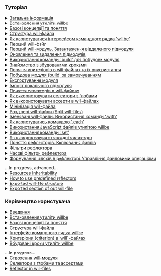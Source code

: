 ### <a name="tutorials"></a> Туторіал

<details>
  <summary><a href="./Tutorials/Abstract.md">Загальна інформація</a></summary>
  Загальна інформація про утиліту ```willbe```. Чим утиліта `willbe` є і чим вона не являється
</details>
<details>
  <summary><a href="./Tutorials/WillbeInstalation.md">Встановлення утиліти willbe</a></summary>
    <p>Показано процес встановлення утиліти `willbe` на операційні системи Windows та Linux-дистрибутиви</p>
</details>
<details>
  <summary><a href="./Tutorials/Concepts.md">Базові концепції та поняття</a></summary>
    <p>В туторіалі описуються основні концепції та поняття для роботи з утилітою `willbe`</p>
</details>
<details>
  <summary><a href="./Tutorials/CompositionOfWillFile.md">Структура will-файла</a></summary>
    <p>В туторіалі описано структуру секцій `will`-файлу та приведено приклади їх застосування</p>
</details>
<details>
  <summary><a href="./Tutorials/HowToUseCommandLineInterfaceOfWill.md">Як користуватися інтерфейсом командного рядка 'willbe'</a></summary>
    <p>В туторіалі описується використання командного рядка для взаємодії з утилітою `willbe`, застосування команд `.help` та `.list`</p>
</details>
<details>
  <summary><a href="./Tutorials/FirstWillFile.md">Перший will-файл</a></summary>
    <p>В туторіалі описується створення першого will-файлу та першого модуля</p>
</details>
<details>
  <summary><a href="./Tutorials/RemoteSubmodulesImporting.md">Перший will-модуль. Завантаження віддаленого підмодуля</a></summary>
    <p>В туторіалі показано як імпортувати віддалені підмодулі</p>
</details>
<details>
  <summary><a href="./Tutorials/SubmodulesAdministration.md">Оновлення та видалення підмодулів</a></summary>
    <p>В туторіалі продовжено опис підмодулів, більш детально розглянуто їх адміністрування</p>
</details>
<details>
  <summary><a href="./Tutorials/ModuleCreationByBuild.md">Використання команди '.build' для побудови модуля</a></summary>
    <p>Туторіал описує запуск окремих збірок побудови модуля в `will`-файлі</p>
</details>
<details>
  <summary><a href="./Tutorials/PredefinedSteps.md">Знайомство з вбудованими кроками</a></summary>
    <p>В туторіалі дається пояснення вбудованих кроків та приведено приклади використання</p>
</details>
<details>
  <summary><a href="./Tutorials/CriterionsInWillFile.md">Поняття критеріонів в will-файлах та їх використання</a></summary>
    <p>В туторіалі дається поняття про критеріони (criterion) та їх використання в `will`-файлах</p>
</details>
<details>
  <summary><a href="./Tutorials/DefaultCriterionInWillFile.md">Побудова модуля (build) за замовчуванням</a></summary>
    <p>В туторіалі показано як користуватись зовнішніми програмами та створено збірку, яка виконується за замовчуванням</p>
</details>
<details>
  <summary><a href="./Tutorials/ExportedWillFile.md">Експортування модуля</a></summary>
    <p>В цьому туторіалі описана процедура експортування `will`-модуля</p>
</details>
<details>
  <summary><a href="./Tutorials/LocalSubmodulesImporting.md">Імпорт локального підмодуля</a></summary>
    <p>В туторіалі показано як додати локальний підмодуль та його особливості</p>
</details>
<details>
  <summary><a href="./Tutorials/SelectorsTermInWillFile.md">Поняття селекторів в will-файлах</a></summary>
    <p>В туторіалі дається поняття селекторів та їх застосування в `will`-файлах</p>
</details>
<details>
  <summary><a href="./Tutorials/HowToUseSelectorsWithGlob.md">Як використовувати селектори з ґлобами</a></summary>
    <p>В туторіалі пояснюється застосування ґлобів в селекторах `will`-файла</p>
</details>
<details>
  <summary><a href="./Tutorials/HowToUseAsserts.md">Як використовувати ассерти в will-файлах</a></summary>
    <p>В туторіалі пояснюється як з допомогою ассертів зменшити кількість помилок в `will`-файлі</p>
</details>
<details>
  <summary><a href="./Tutorials/MinimizationOfWillFile.md">Мінімізація will-файла</a></summary>
    <p>В туторіалі показано, як мінімізувати величину `will`-файла та властивості ресурсів при використанні скороченої форми запису критеріонів</p>
</details>
<details>
  <summary><a href="./Tutorials/SplitWillFile.md">Розділені will-файли (Split will-files)</a></summary>
    <p>В туторіалі розглядається створення розділених `will`-файлів</p>
</details>
<details>
  <summary><a href="./Tutorials/NamedWillFile.md">Іменовані will-файли. Використання команди '.with'</a></summary>
    <p>В туторіалі дається поняття іменованих `will`-файлів та показано як користуватись командою `.with`</p>
</details>
<details>
  <summary><a href="./Tutorials/UsingEachCommand.md">Як користуватись командою '.each'</a></summary>
    <p>В туторіалі пояснюється призначення команди `.each` та приводиться приклад використання</p>
</details>
<details>
  <summary><a href="./Tutorials/UsingOfJSInWillbe.md">Використання JavaScript файлів утилітою willbe</a></summary>
    <p>В туторіалі показано як використовувати JavaScript-скрипти в утиліті `willbe`</p>
</details>
<details>
  <summary><a href="./Tutorials/UsingSetCommand.md">Використання команди '.set'</a></summary>
    <p>В туторіалі пояснюється призначення команди `.set` та дається приклад використання</p>
</details>
<details>
  <summary><a href="./Tutorials/HowToUseComplexSelector.md">Як використовувати складні селектори</a></summary>
    <p>В туторіалі пояснюється застосування складних селекторів при побудові модуля, приведено приклади застосування ґлобів та ассертів</p>
</details>
<details>
  <summary><a href="./Tutorials/ReflectorUsing.md">Поняття рефлекторів. Копіювання файлів</a></summary>
    <p>В туторіалі описуються рефлектори, дається приклад копіювання файлів рефлектором, пояснюється як користуватись полем `recursive`</p>
</details>
<details>
  <summary><a href="./Tutorials/ReflectorFilters.md">Фільтри рефлектора</a></summary>
    <p>В туторіалі дається поняття простих фільтрів і масок рефлектора та показано як вони застосовуються</p>
</details>
<details>
  <summary><a href="./Tutorials/ReflectorTimeFilters.md">Часові фільтри рефлектора</a></summary>
    <p>В туторіалі показано як використовуються фільтри відбору файлів по часу</p>
</details>
<details>
  <summary><a href="./Tutorials/ReflectorFSControl.md">Формування шляхів в рефлекторі. Управління файловими операціями</a></summary>
    <p>В туторіалі показано як формуються шляхи рефлекторів та як управляти кількістю файлових операцій</p>
</details>

<p></p>
...In progress, advanced...
<details>
  <summary><a href="./Tutorials/ResourceInheritability.md">Resources Inheritability</a></summary>
    <p>В туторіалі показано як використовувати наслідування ресурсами `will`-файла</p>
</details>
<details>
  <summary><a href="./Tutorials/PredefinedReflectorsUsing.md">How to use predefined reflectors</a></summary>
    <p>В туторіалі показано як використовувати вбудовані рефлектори утиліти `willbe`</p>
</details>
<details>
  <summary><a href="./Tutorials/ExportedFileStructure.md">Exported will-file structure</a></summary>
    <p>В туторіалі показано особливості структури експортованого `*.out.will.`-файла та окремих ресурсів</p>
</details>
<details>
  <summary><a href="./Tutorials/ExportedSectionOfWillFile.md">Exported section of out will-file</a></summary>
    <p>В цьому туторіалі розглядається секція `exported`</p>
</details>


### <a name="manuals"></a> Керівництво користувача

<details>
  <summary><a href="Introduction.md">Введення</a></summary>
    <p>Загальна інформація про утиліту willbe</p>
</details>
<details>
  <summary><a href="./Manuals/WillbeInstalation.md">Встановлення утиліти willbe</a></summary>
    <p>Показано процес встановлення утиліти `willbe` на операційні системи Windows та Linux-дистрибутиви</p>
</details>
<details>
  <summary><a href="./Manuals/Concepts.urk.md">Базові концепції та поняття</a></summary>
    <p>В туторіалі описуються основні концепції та поняття для роботи з утилітою `willbe`</p>
</details>
<details>
  <summary><a href="./Manuals/WillFileStructure.md">Структура will-файла</a></summary>
    <p>Описується структура секцій `will`-файлу та приведено приклади їх застосування</p>
</details>
<details>
  <summary><a href="./Manuals/CommandLineInterfaceOfWill.md">Інтерфейс командного рядка willbe</a></summary>
    <p>Описані команди утиліти `willbe` та їх синтаксис</p>
</details>
<details>
  <summary><a href="./Manuals/WillFileCriterions.urk.md">Критеріони (criterion) в `will`-файлах</a></summary>
    <p>В керівництві користувача визначено поняття критеріонів та приведено приклади їх використання при створенні модулів</p>
</details>
<details>
  <summary><a href="./Manuals/WillFilePredefinedSteps.md">Вбудовані кроки утиліти willbe</a></summary>
    <p>Керівництво користувача по вбудованим крокам для побудови модуля</p>
</details>

<p></p>
...In progress...
<details>
  <summary><a href="./Manuals/WillFileCreation.md">Створення will-модуля</a></summary>
    <p>В керівництві описано створення will-файла та побудова модулів різного призначення</p>
    <p><a href="./Manuals/WillFileCreation.md#start">Початок роботи</a></p>
    <p><a href="./Manuals/WillFileCreation.md#basic-configuration">Базова конфігурація</a></p>
    <p><a href="./Manuals/WillFileCreation.md#submodules-importing">Робота з підмодулями</a></p>
    <p><a href="./Manuals/WillFileCreation.md#step-and-build">Використання секцій `step` i `build` при створенні модуля</a></p>
    <p><a href="./Manuals/WillFileCreation.md#module-export">Експорт модуля</a></p>
    <p><a href="./Manuals/WillFileCreation.md#named-module">Іменований підмодуль</a></p>
</details>
<details>
  <summary><a href="./Manuals/WillFileSelectors.md">Cелектори з ґлобами та ассертами</a></summary>
    <p>В керівництві користувача дається інформація про використання селекторів для побудови модуля</p>
</details>
<details>
  <summary><a href="./Manuals/WillFileReflectors.md">Reflector in will-files</a></summary>
    <p>В керівництві користувача описуються рефлектори - призначення, особливості побудови, використання</p>
</details>
